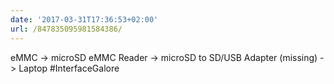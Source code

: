 ```yaml
---
date: '2017-03-31T17:36:53+02:00'
url: /847835095981584386/
---
```

eMMC -&gt; microSD eMMC Reader -&gt; microSD to SD/USB Adapter (missing) -&gt; Laptop #InterfaceGalore
